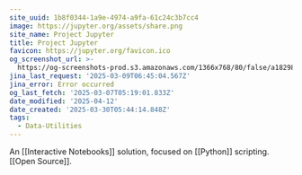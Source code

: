 ```yaml
---
site_uuid: 1b8f0344-1a9e-4974-a9fa-61c24c3b7cc4
image: https://jupyter.org/assets/share.png
site_name: Project Jupyter
title: Project Jupyter
favicon: https://jupyter.org/favicon.ico
og_screenshot_url: >-
  https://og-screenshots-prod.s3.amazonaws.com/1366x768/80/false/a1829811f634d9915047c422949283263533ef7f468f33ecefa85b40de318a14.jpeg
jina_last_request: '2025-03-09T06:45:04.567Z'
jina_error: Error occurred
og_last_fetch: '2025-03-07T05:19:01.833Z'
date_modified: '2025-04-12'
date_created: '2025-03-30T05:44:14.848Z'
tags:
  - Data-Utilities
---
```












An [[Interactive Notebooks]] solution, focused on [[Python]] scripting.  [[Open Source]].



